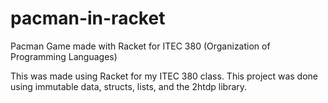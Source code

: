 # pacman-in-racket
Pacman Game made with Racket for ITEC 380 (Organization of Programming Languages)

This was made using Racket for my ITEC 380 class. This project was done using immutable data, structs, lists, and the 2htdp library.
